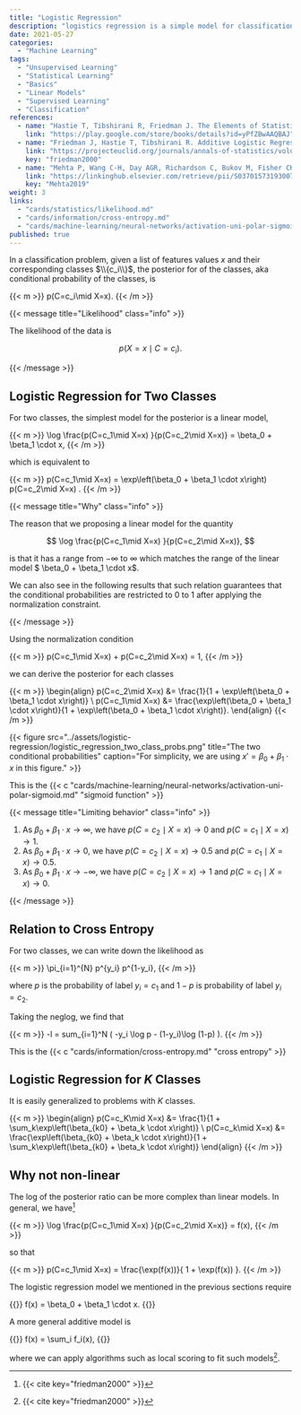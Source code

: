 ```yaml
---
title: "Logistic Regression"
description: "logistics regression is a simple model for classification"
date: 2021-05-27
categories:
  - "Machine Learning"
tags:
  - "Unsupervised Learning"
  - "Statistical Learning"
  - "Basics"
  - "Linear Models"
  - "Supervised Learning"
  - "Classification"
references:
  - name: "Hastie T, Tibshirani R, Friedman J. The Elements of Statistical Learning: Data Mining, Inference, and Prediction. Springer Science & Business Media; 2013. pp. 567–567. Available: https://play.google.com/store/books/details?id=yPfZBwAAQBAJ"
    link: "https://play.google.com/store/books/details?id=yPfZBwAAQBAJ"
  - name: "Friedman J, Hastie T, Tibshirani R. Additive Logistic Regression. The Annals of Statistics. 2000. pp. 337–374. doi:10.1214/aos/1016218223"
    link: "https://projecteuclid.org/journals/annals-of-statistics/volume-28/issue-2/Additive-logistic-regression--a-statistical-view-of-boosting-With/10.1214/aos/1016218223.full"
    key: "friedman2000"
  - name: "Mehta P, Wang C-H, Day AGR, Richardson C, Bukov M, Fisher CK, et al. A high-bias, low-variance introduction to Machine Learning for physicists. Phys Rep. 2019;810: 1–124. doi:10.1016/j.physrep.2019.03.001"
    link: "https://linkinghub.elsevier.com/retrieve/pii/S0370157319300766"
    key: "Mehta2019"
weight: 3
links:
  - "cards/statistics/likelihood.md"
  - "cards/information/cross-entropy.md"
  - "cards/machine-learning/neural-networks/activation-uni-polar-sigmoid.md"
published: true
---
```



In a classification problem, given a list of features values $x$ and their corresponding classes $\\{c_i\\}$, the posterior for of the classes, aka conditional probability of the classes, is

{{< m >}}
p(C=c_i\mid X=x).
{{< /m >}}

{{< message title="Likelihood" class="info" >}}

The likelihood of the data is

$$
p(X=x\mid C=c_i).
$$

{{< /message >}}

## Logistic Regression for Two Classes

For two classes, the simplest model for the posterior is a linear model,

{{< m >}}
\log \frac{p(C=c_1\mid X=x) }{p(C=c_2\mid X=x)} = \beta_0 + \beta_1 \cdot x,
{{< /m >}}

which is equivalent to

{{< m >}}
p(C=c_1\mid X=x)  = \exp\left(\beta_0 + \beta_1 \cdot x\right) p(C=c_2\mid X=x) .
{{< /m >}}

{{< message title="Why" class="info" >}}

The reason that we proposing a linear model for the quantity

$$
\log \frac{p(C=c_1\mid X=x) }{p(C=c_2\mid X=x)},
$$

is that it has a range from $-\infty$ to $\infty$ which matches the range of the linear model $ \beta_0 + \beta_1 \cdot x$.

We can also see in the following results that such relation guarantees that the conditional probabilities are restricted to 0 to 1 after applying the normalization constraint.

{{< /message >}}

Using the normalization condition

{{< m >}}
p(C=c_1\mid X=x) +  p(C=c_2\mid X=x)  = 1,
{{< /m >}}

we can derive the posterior for each classes

{{< m >}}
\begin{align}
p(C=c_2\mid X=x) &= \frac{1}{1 +  \exp\left(\beta_0 + \beta_1 \cdot x\right)} \\
p(C=c_1\mid X=x) &= \frac{\exp\left(\beta_0 + \beta_1 \cdot x\right)}{1 +  \exp\left(\beta_0 + \beta_1 \cdot x\right)}.
\end{align}
{{< /m >}}

{{< figure src="../assets/logistic-regression/logistic_regression_two_class_probs.png" title="The two conditional probabilities" caption="For simplicity, we are using $x'=\beta_0 + \beta_1 \cdot x$ in this figure." >}}

This is the {{< c "cards/machine-learning/neural-networks/activation-uni-polar-sigmoid.md" "sigmoid function" >}}

{{< message title="Limiting behavior" class="info" >}}

1. As $\beta_0 + \beta_1 \cdot x \to \infty$, we have $p(C=c_2\mid X=x) \to 0$ and $p(C=c_1\mid X=x)\to 1$.
2. As $\beta_0 + \beta_1 \cdot x \to 0$, we have $p(C=c_2\mid X=x) \to 0.5$ and $p(C=c_1\mid X=x)\to 0.5$.
3. As $\beta_0 + \beta_1 \cdot x \to -\infty$, we have $p(C=c_2\mid X=x) \to 1$ and $p(C=c_1\mid X=x)\to 0$.

{{< /message >}}

## Relation to Cross Entropy

For two classes, we can write down the likelihood as

{{< m >}}
\pi_{i=1}^{N} p^{y_i} p^{1-y_i},
{{< /m >}}

where $p$ is the probability of label $y_i=c_1$ and $1-p$ is probability of label $y_i=c_2$.

Taking the neglog, we find that

{{< m >}}
-l = sum_{i=1}^N ( -y_i \log p - (1-y_i)\log (1-p) ).
{{< /m >}}

This is the {{< c "cards/information/cross-entropy.md" "cross entropy" >}}


## Logistic Regression for $K$ Classes

It is easily generalized to problems with $K$ classes.

{{< m >}}
\begin{align}
p(C=c_K\mid X=x) &= \frac{1}{1 +  \sum_k\exp\left(\beta_{k0} + \beta_k \cdot x\right)} \\
p(C=c_k\mid X=x) &= \frac{\exp\left(\beta_{k0} + \beta_k \cdot x\right)}{1 +  \sum_k\exp\left(\beta_{k0} + \beta_k \cdot x\right)}
\end{align}
{{< /m >}}


## Why not non-linear

The log of the posterior ratio can be more complex than linear models. In general, we have[^friedman2000]

{{< m >}}
\log \frac{p(C=c_1\mid X=x) }{p(C=c_2\mid X=x)} = f(x),
{{< /m >}}

so that

{{< m >}}
p(C=c_1\mid X=x) = \frac{\exp(f(x))}{ 1 + \exp(f(x)) }.
{{< /m >}}

The logistic regression model we mentioned in the previous sections require

{{<m>}}
f(x) = \beta_0 + \beta_1 \cdot x.
{{</m>}}

A more general additive model is

{{<m>}}
f(x) = \sum_i f_i(x),
{{</m>}}

where we can apply algorithms such as local scoring to fit such models[^friedman2000].


[^friedman2000]: {{< cite key="friedman2000" >}}